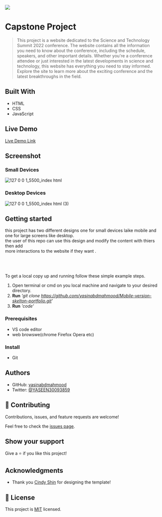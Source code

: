 ![](https://img.shields.io/badge/Microverse-blueviolet)

# Capstone Project

> This project is a website dedicated to the Science and Technology Summit 2022 conference. The website contains all the information you need to know about the conference, including the schedule, speakers, and other important details. Whether you're a conference attendee or just interested in the latest developments in science and technology, this website has everything you need to stay informed. Explore the site to learn more about the exciting conference and the latest breakthroughs in the field.
## Built With

- HTML
- CSS
- JavaScript

## Live Demo 

[Live Demo Link](https://yasinabdmahmood.github.io/Capstone-Project/)


## Screenshot

### Small Devices
![127 0 0 1_5500_index html](https://user-images.githubusercontent.com/97350474/182468138-0c70d978-a60b-4f2d-88e6-472e37de8243.png)

### Desktop Devices 
![127 0 0 1_5500_index html (3)](https://user-images.githubusercontent.com/97350474/182469031-ebbc4457-1d04-4b46-a716-42dfc07e1b8d.png)


## Getting started 
this project has two different designs one for small devices laike mobile and one for large screens like desktop.
<br>the user of this repo can use this design and modify the content with thiers then add 
<br>more interactions to the website if they want .

<br><br><br>
To get a local copy up and running follow these simple example steps.
1. Open terminal or cmd on you local machine and navigate to your desired directory.
2. **Run**    *'git clone https://github.com/yasinabdmahmood/Mobile-version-skelton-portfolio.git'*
3. **Run**   *'code'*

### Prerequisites
* VS code editor
* web browswe(chrome Firefox Opera etc)

### Install
* Git 



## Authors
* GitHub: [yasinabdmahmood](https://github.com/yasinabdmahmood)
* Twitter: [@YASEEN30093859](https://twitter.com/yasenabd7)

## 🤝 Contributing

Contributions, issues, and feature requests are welcome!

Feel free to check the [issues page](../../issues/).

## Show your support

Give a ⭐️ if you like this project!

## Acknowledgments

- Thank you [Cindy Shin](https://www.behance.net/adagio07) for designing the template!

## 📝 License

This project is [MIT](./MIT.md) licensed.
